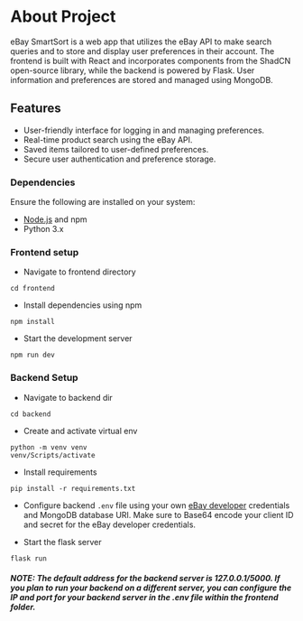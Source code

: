 # About Project

eBay SmartSort is a web app that utilizes the eBay API to make search queries and to store and display user preferences in their account. The frontend is built with React and incorporates components from the ShadCN open-source library, while the backend is powered by Flask. User information and preferences are stored and managed using MongoDB.

## Features
- User-friendly interface for logging in and managing preferences.
- Real-time product search using the eBay API.
- Saved items tailored to user-defined preferences.
- Secure user authentication and preference storage.


### Dependencies

Ensure the following are installed on your system:
- [Node.js](https://nodejs.org/en) and npm
- Python 3.x

### Frontend setup
- Navigate to frontend directory
```console
cd frontend
```
- Install dependencies using npm
```console
npm install
```
- Start the development server
```console
npm run dev
```

### Backend Setup
- Navigate to backend dir
```console
cd backend
```
- Create and activate virtual env
```console
python -m venv venv
venv/Scripts/activate
```
- Install requirements
```console
pip install -r requirements.txt
```
- Configure backend `.env` file using your own [eBay developer](https://developer.ebay.com/) credentials and MongoDB database URI. Make sure to Base64 encode your client ID and secret for the eBay developer credentials. 

- Start the flask server
```console
flask run
```

##### NOTE: The default address for the backend server is 127.0.0.1/5000. If you plan to run your backend on a different server, you can configure the IP and port for your backend server in the .env file within the frontend folder.
